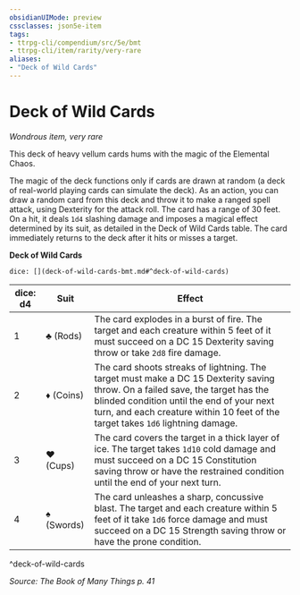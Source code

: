 ```yaml
---
obsidianUIMode: preview
cssclasses: json5e-item
tags:
- ttrpg-cli/compendium/src/5e/bmt
- ttrpg-cli/item/rarity/very-rare
aliases: 
- "Deck of Wild Cards"
---
```

# Deck of Wild Cards
*Wondrous item, very rare*  


This deck of heavy vellum cards hums with the magic of the Elemental Chaos.

The magic of the deck functions only if cards are drawn at random (a deck of real-world playing cards can simulate the deck). As an action, you can draw a random card from this deck and throw it to make a ranged spell attack, using Dexterity for the attack roll. The card has a range of 30 feet. On a hit, it deals `1d4` slashing damage and imposes a magical effect determined by its suit, as detailed in the Deck of Wild Cards table. The card immediately returns to the deck after it hits or misses a target.

**Deck of Wild Cards**

`dice: [](deck-of-wild-cards-bmt.md#^deck-of-wild-cards)`

| dice: d4 | Suit | Effect |
|----------|------|--------|
| 1 | ♣ (Rods) | The card explodes in a burst of fire. The target and each creature within 5 feet of it must succeed on a DC 15 Dexterity saving throw or take `2d8` fire damage. |
| 2 | ♦ (Coins) | The card shoots streaks of lightning. The target must make a DC 15 Dexterity saving throw. On a failed save, the target has the blinded condition until the end of your next turn, and each creature within 10 feet of the target takes `1d6` lightning damage. |
| 3 | ♥ (Cups) | The card covers the target in a thick layer of ice. The target takes `1d10` cold damage and must succeed on a DC 15 Constitution saving throw or have the restrained condition until the end of your next turn. |
| 4 | ♠ (Swords) | The card unleashes a sharp, concussive blast. The target and each creature within 5 feet of it take `1d6` force damage and must succeed on a DC 15 Strength saving throw or have the prone condition. |
^deck-of-wild-cards

*Source: The Book of Many Things p. 41*